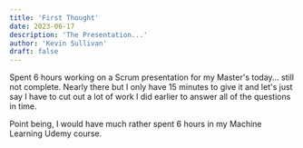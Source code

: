 ```yaml
---
title: 'First Thought'
date: 2023-06-17
description: 'The Presentation...'
author: 'Kevin Sullivan'
draft: false
---
```


Spent 6 hours working on a Scrum presentation for my Master's today... still not complete. Nearly there but I only have 15 minutes to give it and let's just say I have to cut out a lot of work I did earlier to answer all of the questions in time.

Point being, I would have much rather spent 6 hours in my Machine Learning Udemy course.
